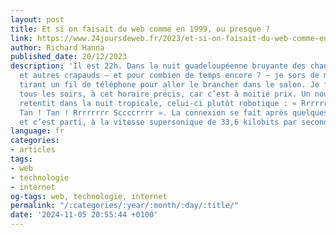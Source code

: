 ```yaml
---
layout: post
title: Et si on faisait du web comme en 1999, ou presque ?
link: https://www.24joursdeweb.fr/2023/et-si-on-faisait-du-web-comme-en-1999-ou-presque
author: Richard Hanna
published_date: 20/12/2023
description: 'Il est 22h. Dans la nuit guadeloupéenne bruyante des chants des insectes
  et autres crapauds – et pour combien de temps encore ? – je sors de ma chambre en
  tirant un fil de téléphone pour aller le brancher dans le salon. Je fais ça presque
  tous les soirs, à cet horaire précis, car c’est à moitié prix. Un nouveau chant
  retentit dans la nuit tropicale, celui-ci plutôt robotique : « Rrrrrrr Sccccrrrrr
  Tan ! Tan ! Rrrrrrrr Sccccrrrr ». La connexion se fait après quelques secondes interminables
  et c’est parti, à la vitesse supersonique de 33,6 kilobits par seconde !'
language: fr
categories:
- articles
tags:
- web
- technologie
- internet
og-tags: web, technologie, internet
permalink: "/:categories/:year/:month/:day/:title/"
date: '2024-11-05 20:55:44 +0100'
---
```

